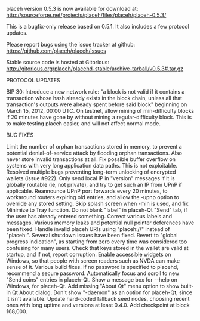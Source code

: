 placeh version 0.5.3 is now available for download at:
http://sourceforge.net/projects/placeh/files/placeh/placeh-0.5.3/

This is a bugfix-only release based on 0.5.1.
It also includes a few protocol updates.

Please report bugs using the issue tracker at github:
https://github.com/placeh/placeh/issues

Stable source code is hosted at Gitorious:
http://gitorious.org/placeh/placehd-stable/archive-tarball/v0.5.3#.tar.gz

PROTOCOL UPDATES

BIP 30: Introduce a new network rule: "a block is not valid if it contains a transaction whose hash already exists in the block chain, unless all that transaction's outputs were already spent before said block" beginning on March 15, 2012, 00:00 UTC.
On testnet, allow mining of min-difficulty blocks if 20 minutes have gone by without mining a regular-difficulty block. This is to make testing placeh easier, and will not affect normal mode.

BUG FIXES

Limit the number of orphan transactions stored in memory, to prevent a potential denial-of-service attack by flooding orphan transactions. Also never store invalid transactions at all.
Fix possible buffer overflow on systems with very long application data paths. This is not exploitable.
Resolved multiple bugs preventing long-term unlocking of encrypted wallets
(issue #922).
Only send local IP in "version" messages if it is globally routable (ie, not private), and try to get such an IP from UPnP if applicable.
Reannounce UPnP port forwards every 20 minutes, to workaround routers expiring old entries, and allow the -upnp option to override any stored setting.
Skip splash screen when -min is used, and fix Minimize to Tray function.
Do not blank "label" in placeh-Qt "Send" tab, if the user has already entered something.
Correct various labels and messages.
Various memory leaks and potential null pointer deferences have been fixed.
Handle invalid placeh URIs using "placeh://" instead of "placeh:".
Several shutdown issues have been fixed.
Revert to "global progress indication", as starting from zero every time was considered too confusing for many users.
Check that keys stored in the wallet are valid at startup, and if not, report corruption.
Enable accessible widgets on Windows, so that people with screen readers such as NVDA can make sense of it.
Various build fixes.
If no password is specified to placehd, recommend a secure password.
Automatically focus and scroll to new "Send coins" entries in placeh-Qt.
Show a message box for --help on Windows, for placeh-Qt.
Add missing "About Qt" menu option to show built-in Qt About dialog.
Don't show "-daemon" as an option for placeh-Qt, since it isn't available.
Update hard-coded fallback seed nodes, choosing recent ones with long uptime and versions at least 0.4.0.
Add checkpoint at block 168,000.
